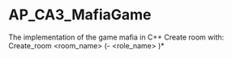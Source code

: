 # AP_CA3_MafiaGame

The implementation of the game mafia in C++
Create room with: 
Create_room <room_name> (- <role_name> <number>)*
